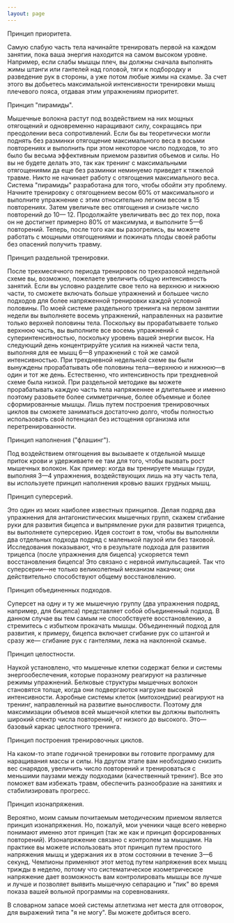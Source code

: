```yaml
---
layout: page
---
```

Принцип приоритета.

Самую слабую часть тела начинайте тренировать первой на каждом занятии, пока ваша энергия находится на самом высоком уровне. Например, если слабы мышцы плеч, вы должны сначала выполнять жимы штанги или гантелей над головой, тяги к подбородку и разведение рук в стороны, а уже потом любые жимы на скамье. За счет этого вы добьетесь максимальной интенсивности тренировки мышц плечевого пояса, отдавая этим упражнениям приоритет.

Принцип "пирамиды".

Мышечные волокна растут под воздействием на них мощных отягощений и одновременно наращивают силу, сокращаясь при преодолении веса сопротивлений. Если бы вы теоретически могли поднять без разминки отягощение максимального веса в восьми повторениях и выполнить при этом некоторое число подходов, то это было бы весьма эффективным приемом развития объемов и силы. Но вы не будете делать это, так как тренинг с максимальными отягощениями да еще без разминки неминуемо приведет к тяжелой травме. Никто не начинает работу с отягощения максимального веса.
Система "пирамиды" разработана для того, чтобы обойти эту проблему. Начните тренировку с отягощением весом 60% от максимального и выполните упражнение с этим относительно легким весом в 15 повторениях. Затем увеличьте вес отягощения и снизьте число повторений до 10— 12. Продолжайте увеличивать вес до тех пор, пока он не достигнет примерно 80% от максимума, и выполните 5—6 повторений. Теперь, после того как вы разогрелись, вы можете работать с мощными отягощениями и пожинать плоды своей работы без опасений получить травму.

Принцип раздельной тренировки.

После трехмесячного периода тренировок по трехразовой недельной схеме вы, возможно, пожелаете увеличить общую интенсивность занятий. Если вы условно разделите свое тело на верхнюю и нижнюю части, то сможете включать больше упражнений и большее число подходов для более напряженной тренировки каждой условной половины. По моей системе раздельного тренинга на первом занятии недели вы выполняете восемь упражнений, направленных на развитие только верхней половины тела. Поскольку вы прорабатываете только верхнюю часть, вы выполните все восемь упражнений с суперинтенсивностью, поскольку уровень вашей энергии высок. На следующий день концентрируйте усилия на нижней части тела, выполняя для ее мышц 6—8 упражнений с той же самой интенсивностью. При трехдневной недельной схеме вы были вынуждены прорабатывать обе половины тела—верхнюю и нижнюю—в один и тот же день. Естественно, что интенсивность при трехдневной схеме была низкой. При раздельной методике вы можете прорабатывать каждую часть тела напряженнее и длительнее и именно поэтому разовьете более симметричные, более объемные и более сформированные мышцы.
Лишь путем построения тренировочных циклов вы сможете заниматься достаточно долго, чтобы полностью использовать свой потенциал без истощения организма или перетренированности.

Принцип наполнения ("флашинг").

Под воздействием отягощения вы вызываете к отдельной мышце приток крови и удерживаете ее там для того, чтобы вызвать рост мышечных волокон. Как пример: когда вы тренируете мышцы груди, выполняя 3—4 упражнения, воздействующих лишь на эту часть тела, вы используете принцип наполнения кровью ваших грудных мышц.

Принцип суперсерий.

Это один из моих наиболее известных принципов. Делая подряд два упражнения для антагонистических мышечных групп, скажем сгибание руки для развития бицепса и выпрямление руки для развития трицепса, вы выполняете суперсерию. Идея состоит в том, чтобы вы выполняли два отдельных подхода подряд с маленькой паузой или без таковой. Исследования показывают, что в результате подхода для развития трицепса (после упражнения для бицепса) ускоряется темп восстановления бицепса! Это связано с нервной импульсацией. Так что суперсерии—не только великолепный механизм накачки; они действительно способствуют общему восстановлению.

Принцип объединенных подходов.

Суперсет на одну и ту же мышечную группу (два упражнения подряд, например, для бицепса) представляет собой объединенный подход. В данном случае вы тем самым не способствуете восстановлению, а стремитесь с избытком прокачать мышцы. Объединенный подход для развития, к примеру, бицепса включает сгибание рук со штангой и сразу же— сгибание рук с гантелями, лежа на наклонной скамье.

Принцип целостности.

Наукой установлено, что мышечные клетки содержат белки и системы энергообеспечения, которые поразному реагируют на различные режимы упражнений. Белковые структуры мышечных волокон становятся толще, когда они подвергаются нагрузке высокой интенсивности. Аэробные системы клеток (митохондрии) реагируют на тренинг, направленный на развитие выносливости. Поэтому для максимизации объемов всей мышечной клетки вы должны выполнять широкий спектр числа повторений, от низкого до высокого. Это—базовый каркас целостного тренинга.

Принцип построения тренировочных циклов.

На каком-то этапе годичной тренировки вы готовите программу для наращивания массы и силы. На другом этапе вам необходимо снизить вес снарядов, увеличить число повторений и тренироваться с меньшими паузами между подходами (качественный тренинг). Все это поможет вам избежать травм, обеспечить разнообразие на занятиях и стабилизировать прогресс.

Принцип изонапряжения.

Вероятно, моим самым почитаемым методическим приемом является принцип изонапряжения. Но, пожалуй, мои ученики чаще всего неверно понимают именно этот принцип (так же как и принцип форсированных повторений). Изонапряжение связано с контролем за мышцами. На практике вы можете использовать этот принцип путем простого напряжения мышц и удержания их в этом состоянии в течение 3—6 секунд. Чемпионы применяют этот метод путем напряжения всех мышц трижды в неделю, потому что систематическое изометрическое напряжение дает возможность вам контролировать мышцы все лучше и лучше и позволяет выявить мышечную сепарацию и "пик" во время показа вашей вольной программы на соревнованиях.

В словарном запасе моей системы атлетизма нет места для отговорок, для выражений типа "я не могу". Вы можете добиться всего.